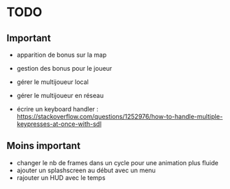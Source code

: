 # TODO

## Important

- apparition de bonus sur la map
- gestion des bonus pour le joueur

- gérer le multijoueur local
- gérer le multijoueur en réseau

- écrire un keyboard handler : https://stackoverflow.com/questions/1252976/how-to-handle-multiple-keypresses-at-once-with-sdl

## Moins important
- changer le nb de frames dans un cycle pour une animation plus fluide
- ajouter un splashscreen au début avec un menu
- rajouter un HUD avec le temps
